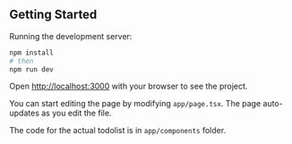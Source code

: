 ## Getting Started

Running the development server:

```bash
npm install
# then
npm run dev
```

Open [http://localhost:3000](http://localhost:3000) with your browser to see the project.

You can start editing the page by modifying `app/page.tsx`. The page auto-updates as you edit the file.

The code for the actual todolist is in `app/components` folder.